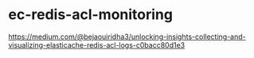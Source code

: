 # ec-redis-acl-monitoring

https://medium.com/@bejaouiridha3/unlocking-insights-collecting-and-visualizing-elasticache-redis-acl-logs-c0bacc80d1e3
